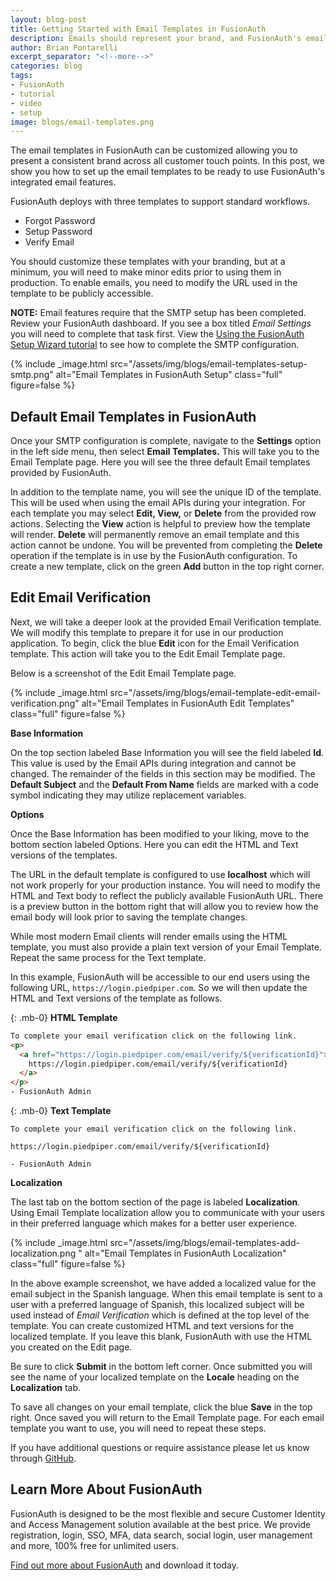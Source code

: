 ```yaml
---
layout: blog-post
title: Getting Started with Email Templates in FusionAuth
description: Emails should represent your brand, and FusionAuth's email templates help you do that with ease.
author: Brian Pontarelli
excerpt_separator: "<!--more-->"
categories: blog
tags:
- FusionAuth
- tutorial
- video
- setup
image: blogs/email-templates.png
---
```


The email templates in FusionAuth can be customized allowing you to present a consistent brand across all customer touch points. In this post, we show you how to set up the email templates to be ready to use FusionAuth's integrated email features.
<!--more-->
FusionAuth deploys with three templates to support standard workflows.
- Forgot Password
- Setup Password
- Verify Email

You should customize these templates with your branding, but at a minimum, you will need to make minor edits prior to using them in production. To enable emails, you need to modify the URL used in the template to be publicly accessible.

**NOTE:** Email features require that the SMTP setup has been completed. Review your FusionAuth dashboard. If you see a box titled _Email Settings_ you will need to complete that task first. View the [Using the FusionAuth Setup Wizard tutorial](/blog/2019/02/05/using-the-setup-wizard) to see how to complete the SMTP configuration.

{% include _image.html src="/assets/img/blogs/email-templates-setup-smtp.png" alt="Email Templates in FusionAuth Setup" class="full" figure=false %}

## Default Email Templates in FusionAuth

Once your SMTP configuration is complete, navigate to the **Settings** option in the left side menu, then select **Email Templates.** This will take you to the Email Template page. Here you will see the three default Email templates provided by FusionAuth.

In addition to the template name, you will see the unique ID of the template. This will be used when using the email APIs during your integration. For each template you may select **Edit, View,** or **Delete** from the provided row actions. Selecting the **View** action is helpful to preview how the template will render. **Delete** will permanently remove an email template and this action cannot be undone. You will be prevented from completing the **Delete** operation if the template is in use by the FusionAuth configuration. To create a new template, click on the green **Add** button in the top right corner.

## Edit Email Verification

Next, we will take a deeper look at the provided Email Verification template. We will modify this template to prepare it for use in our production application. To begin, click the blue **Edit** icon for the Email Verification template. This action will take you to the Edit Email Template page.

Below is a screenshot of the Edit Email Template page.

{% include _image.html src="/assets/img/blogs/email-template-edit-email-verification.png" alt="Email Templates in FusionAuth Edit Templates" class="full" figure=false %}


**Base Information**

On the top section labeled Base Information you will see the field labeled **Id**. This value is used by the Email APIs during integration and cannot be changed. The remainder of the fields in this section may be modified. The **Default Subject** and the **Default From Name** fields are marked with a code symbol indicating they may utilize replacement variables.

**Options**

Once the Base Information has been modified to your liking, move to the bottom section labeled Options. Here you can edit the HTML and Text versions of the templates.

The URL in the default template is configured to use **localhost** which will not work properly for your production instance. You will need to modify the HTML and Text body to reflect the publicly available FusionAuth URL. There is a preview button in the bottom right that will allow you to review how the email body will look prior to saving the template changes.

While most modern Email clients will render emails using the HTML template, you must also provide a plain text version of your Email Template. Repeat the same process for the Text template.  

In this example, FusionAuth will be accessible to our end users using the following URL, `https://login.piedpiper.com`. So we will then update the HTML and Text versions of the template as follows.

{: .mb-0}
**HTML Template**
```html
To complete your email verification click on the following link.
<p>
  <a href="https://login.piedpiper.com/email/verify/${verificationId}">
    https://login.piedpiper.com/email/verify/${verificationId}
  </a>
</p>
- FusionAuth Admin
```

{: .mb-0}
**Text Template**
```
To complete your email verification click on the following link.

https://login.piedpiper.com/email/verify/${verificationId}

- FusionAuth Admin
```



**Localization**

The last tab on the bottom section of the page is labeled **Localization**. Using Email Template localization allow you to communicate with your users in their preferred language which makes for a better user experience.


{% include _image.html src="/assets/img/blogs/email-templates-add-localization.png  " alt="Email Templates in FusionAuth Localization" class="full" figure=false %}


In the  above example screenshot, we have added a localized value for the email subject in the Spanish language. When this email template is sent to a user with a preferred language of Spanish, this localized subject will be used instead of *Email Verification* which is defined at the top level of the template. You can create customized HTML and text versions for the localized template. If you leave this blank, FusionAuth with use the HTML you created on the Edit page.

Be sure to click **Submit** in the bottom left corner. Once submitted you will see the name of your localized template on the **Locale** heading on the **Localization** tab.

To save all changes on your email template, click the blue **Save** in the top right. Once saved you will return to the Email Template page. For each email template you want to use, you will need to repeat these steps.

If you have additional questions or require assistance please let us know through [GitHub](https://github.com/FusionAuth/fusionauth-issues "Jump to GitHub").

## Learn More About FusionAuth

FusionAuth is designed to be the most flexible and secure Customer Identity and Access Management solution available at the best price. We provide registration, login, SSO, MFA, data search, social login, user management and more, 100% free for unlimited users.

[Find out more about FusionAuth](https://fusionauth.io/ "FusionAuth Home") and download it today.
